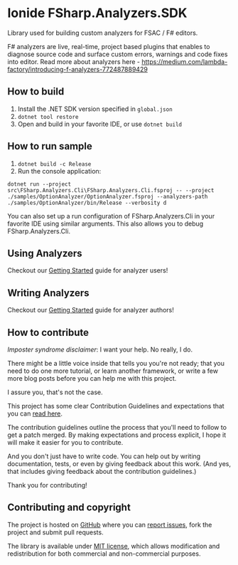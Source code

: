 # Ionide FSharp.Analyzers.SDK

Library used for building custom analyzers for FSAC / F# editors.

F# analyzers are live, real-time, project based plugins that enables to diagnose source code and surface custom errors, warnings and code fixes into editor. Read more about analyzers here - https://medium.com/lambda-factory/introducing-f-analyzers-772487889429

## How to build

1. Install the .NET SDK version specified in `global.json`
2. `dotnet tool restore`
3. Open and build in your favorite IDE, or use `dotnet build`

## How to run sample
1. `dotnet build -c Release`
2. Run the console application:

```shell
dotnet run --project src\FSharp.Analyzers.Cli\FSharp.Analyzers.Cli.fsproj -- --project ./samples/OptionAnalyzer/OptionAnalyzer.fsproj --analyzers-path ./samples/OptionAnalyzer/bin/Release --verbosity d
```

You can also set up a run configuration of FSharp.Analyzers.Cli in your favorite IDE using similar arguments. This also allows you to debug FSharp.Analyzers.Cli.

## Using Analyzers

Checkout our [Getting Started](https://ionide.io/FSharp.Analyzers.SDK/content/getting-started/Installing%20Analyzers.html) guide for analyzer users!

## Writing Analyzers

Checkout our [Getting Started](https://ionide.io/FSharp.Analyzers.SDK/content/Getting%20Started%20Writing.html) guide for analyzer authors!

## How to contribute

*Imposter syndrome disclaimer*: I want your help. No really, I do.

There might be a little voice inside that tells you you're not ready; that you need to do one more tutorial, or learn another framework, or write a few more blog posts before you can help me with this project.

I assure you, that's not the case.

This project has some clear Contribution Guidelines and expectations that you can [read here](https://github.com/Krzysztof-Cieslak/FSharp.Analyzers.SDK/blob/main/CONTRIBUTING.md).

The contribution guidelines outline the process that you'll need to follow to get a patch merged. By making expectations and process explicit, I hope it will make it easier for you to contribute.

And you don't just have to write code. You can help out by writing documentation, tests, or even by giving feedback about this work. (And yes, that includes giving feedback about the contribution guidelines.)

Thank you for contributing!


## Contributing and copyright

The project is hosted on [GitHub](https://github.com/Krzysztof-Cieslak/FSharp.Analyzers.SDK) where you can [report issues](https://github.com/Krzysztof-Cieslak/FSharp.Analyzers.SDK/issues), fork
the project and submit pull requests.

The library is available under [MIT license](https://github.com/Krzysztof-Cieslak/FSharp.Analyzers.SDK/blob/main/LICENSE.md), which allows modification and redistribution for both commercial and non-commercial purposes.
